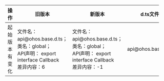 | 操作 | 旧版本 | 新版本 | d.ts文件 |
| ---- | ------ | ------ | -------- |
|起始版本有变化|文件名：api\@ohos.base.d.ts；<br>类名：global；<br>API声明： export interface Callback<br>差异内容：6|文件名：api\@ohos.base.d.ts；<br>类名：global；<br>API声明： export interface Callback<br>差异内容：-1|api\@ohos.base.d.ts|

